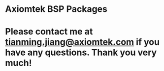 # Axiomtek BSP Packages

# Please contact me at tianming.jiang@axiomtek.com if you have any questions. Thank you very much! 
